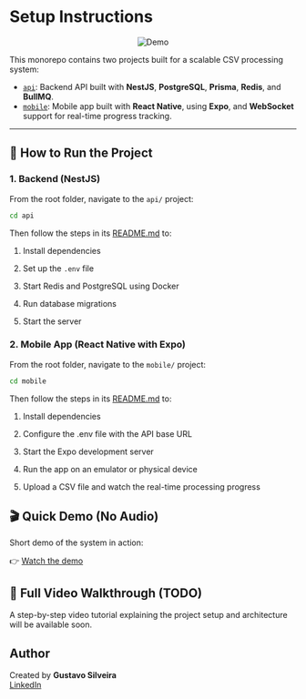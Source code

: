 # Setup Instructions

<div align="center">
  <img src="docs/demo.gif" alt="Demo" />
</div>

This monorepo contains two projects built for a scalable CSV processing system:

- [`api`](./api): Backend API built with **NestJS**, **PostgreSQL**, **Prisma**, **Redis**, and **BullMQ**.
- [`mobile`](./mobile): Mobile app built with **React Native**, using **Expo**, and **WebSocket** support for real-time progress tracking.

---

## 🚀 How to Run the Project

### 1. Backend (NestJS)

From the root folder, navigate to the `api/` project:

```bash
cd api
```

Then follow the steps in its [README.md](./api/README.md) to:

1. Install dependencies

2. Set up the `.env` file

3. Start Redis and PostgreSQL using Docker

4. Run database migrations

5. Start the server

### 2. Mobile App (React Native with Expo)

From the root folder, navigate to the `mobile/` project:

```bash
cd mobile
```

Then follow the steps in its [README.md](./mobile/README.md) to:

1. Install dependencies

2. Configure the .env file with the API base URL

3. Start the Expo development server

4. Run the app on an emulator or physical device

5. Upload a CSV file and watch the real-time processing progress

## 🎬 Quick Demo (No Audio)

Short demo of the system in action:

👉 [Watch the demo](https://youtu.be/Vbo6Bdi3QMM)

## 🎥 Full Video Walkthrough (TODO)

A step-by-step video tutorial explaining the project setup and architecture will be available soon.

## Author

Created by **Gustavo Silveira** <br/>
[LinkedIn](https://www.linkedin.com/in/gustavo-silveira-06601b57/)
